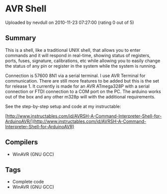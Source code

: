 # AVR Shell

Uploaded by nevdull on 2010-11-23 07:27:00 (rating 0 out of 5)

## Summary

This is a shell, like a traditional UNIX shell, that allows you to enter commands and it will respond in real-time, showing status of registers, ports, fuses, signature, calibrations, etc while allowing you to easily change the status of any pin or register in the system while the system is running.


Connection is 57600 8N1 via a serial terminal. I use AVR Terminal for communication. There are still more features to be added but this is the set for release 1. It currently is made for an AVR ATmega328P with a serial connection or FTDI connection to a COM port on the PC. The arduino works out of the box and any other m328p will with the additional requirements.


See the step-by-step setup and code at my instructable:  

 [http://www.instructables.com/id/AVRSH-A-Command-Interpreter-Shell-for-ArduinoAVR/](http://www.instructables.com/id/AVRSH-A-Command-Interpreter-Shell-for-ArduinoAVR)

## Compilers

- WinAVR (GNU GCC)

## Tags

- Complete code
- WinAVR (GNU GCC)
